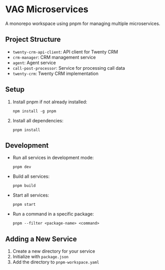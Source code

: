 # VAG Microservices

A monorepo workspace using pnpm for managing multiple microservices.

## Project Structure

- `twenty-crm-api-client`: API client for Twenty CRM
- `crm-manager`: CRM management service
- `agent`: Agent service
- `call-post-processor`: Service for processing call data
- `twenty-crm`: Twenty CRM implementation

## Setup

1. Install pnpm if not already installed:

   ```
   npm install -g pnpm
   ```

2. Install all dependencies:
   ```
   pnpm install
   ```

## Development

- Run all services in development mode:

  ```
  pnpm dev
  ```

- Build all services:

  ```
  pnpm build
  ```

- Start all services:

  ```
  pnpm start
  ```

- Run a command in a specific package:
  ```
  pnpm --filter <package-name> <command>
  ```

## Adding a New Service

1. Create a new directory for your service
2. Initialize with `package.json`
3. Add the directory to `pnpm-workspace.yaml`
